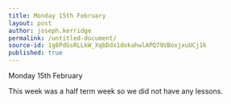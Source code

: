 ```yaml
---
title: Monday 15th February
layout: post
author: joseph.kerridge
permalink: /untitled-document/
source-id: 1g8PdGsRLLkW_XqbDdx1dokahwlAPQ79VBoxjxuUCj1k
published: true
---
```

Monday 15th February 

 

This week was a half term week so we did not have any lessons.

